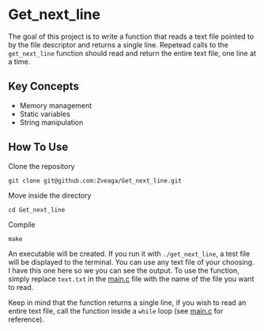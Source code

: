 # Get_next_line

The goal of this project is to write a function that reads a text file pointed to by the file descriptor and returns a single line. Repetead calls to the `get_next_line` function should read and return the entire text file, one line at a time.

## Key Concepts
- Memory management
- Static variables
- String manipulation

## How To Use
Clone the repository
```
git clone git@github.com:Zveaga/Get_next_line.git
```
Move inside the directory
```
cd Get_next_line
```
Compile
```
make
```
An executable will be created. If you run it with `./get_next_line`, a test file will be displayed to the terminal. You can use any text file of your choosing. I have this one here so we you can see the output.
To use the function, simply replace `text.txt` in the [main.c](https://github.com/Zveaga/Get_next_line/blob/master/main.c) file with the name of the file you want to read. 

Keep in mind that the function returns a single line, if you wish to read an entire text file, call the function inside a `while` loop (see [main.c](https://github.com/Zveaga/Get_next_line/blob/master/main.c) for reference).
